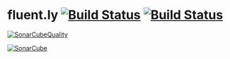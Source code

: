 # fluent.ly [![Build Status](https://travis-ci.com/TechnionYP5779/team3.svg?branch=master)](https://travis-ci.com/TechnionYP5779/team3)  [![Build Status](https://img.shields.io/lgtm/alerts/g/TechnionYP5779/team3.svg?logo=lgtm&logoWidth=18)](https://lgtm.com/projects/g/TechnionYP5779/team3)

[![SonarCubeQuality](https://sonarcloud.io/api/project_badges/measure?project=il.org.spartan%3Afluent.ly.3&metric=sqale_rating)](https://sonarcloud.io/dashboard?id=il.org.spartan%3Afluent.ly.3)

[![SonarCube](https://sonarcloud.io/api/project_badges/quality_gate?project=il.org.spartan%3Afluent.ly.3)](https://sonarcloud.io/dashboard?id=il.org.spartan%3Afluent.ly.3)
